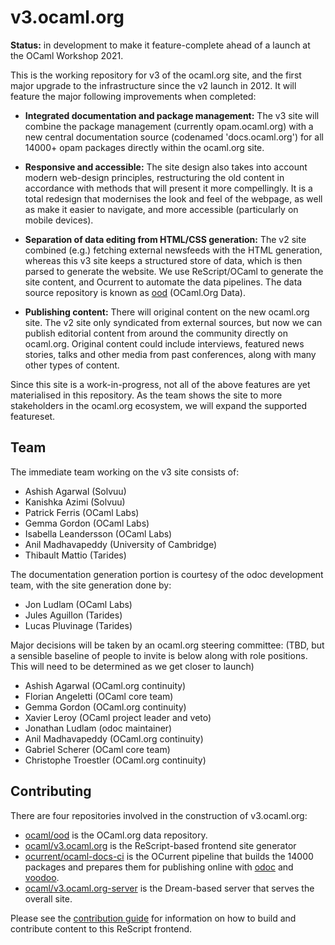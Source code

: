 # v3.ocaml.org

**Status:** in development to make it feature-complete ahead of a launch
at the OCaml Workshop 2021.

This is the working repository for v3 of the ocaml.org site, and the first
major upgrade to the infrastructure since the v2 launch in 2012.  It will
feature the major following improvements when completed:

- **Integrated documentation and package management:** The v3 site will combine the
  package management (currently opam.ocaml.org) with a new central
  documentation source (codenamed 'docs.ocaml.org') for all 14000+ opam packages
  directly within the ocaml.org site.

- **Responsive and accessible:** The site design also takes into account modern
  web-design principles, restructuring the old content in accordance with methods
  that will present it more compellingly. It is a total redesign that modernises
  the look and feel of the webpage, as well as make it easier to navigate, and more
  accessible (particularly on mobile devices).

- **Separation of data editing from HTML/CSS generation:**  The v2 site combined
  (e.g.) fetching external newsfeeds with the HTML generation, whereas this v3
  site keeps a structured store of data, which is then parsed to generate the
  website.  We use ReScript/OCaml to generate the site content, and Ocurrent to
  automate the data pipelines. The data source repository is known as
  [ood](https://github.com/ocaml/ood) (OCaml.Org Data).

- **Publishing content:** There will original content on the new ocaml.org site.
  The v2 site only syndicated from external sources, but now we can publish
  editorial content from around the community directly on ocaml.org. Original
  content could include interviews, featured news stories, talks and other media
  from past conferences, along with many other types of content.

Since this site is a work-in-progress, not all of the above features are yet
materialised in this repository. As the team shows the site to more
stakeholders in the ocaml.org ecosystem, we will expand the supported
featureset.

## Team

The immediate team working on the v3 site consists of:
- Ashish Agarwal (Solvuu)
- Kanishka Azimi (Solvuu)
- Patrick Ferris (OCaml Labs)
- Gemma Gordon (OCaml Labs)
- Isabella Leandersson (OCaml Labs)
- Anil Madhavapeddy (University of Cambridge)
- Thibault Mattio (Tarides)

The documentation generation portion is courtesy of the odoc
development team, with the site generation done by:
- Jon Ludlam (OCaml Labs)
- Jules Aguillon (Tarides)
- Lucas Pluvinage (Tarides)

Major decisions will be taken by an ocaml.org steering committee:
(TBD, but a sensible baseline of people to invite is below along with role
 positions. This will need to be determined as we get closer to launch)

- Ashish Agarwal (OCaml.org continuity)
- Florian Angeletti (OCaml core team)
- Gemma Gordon (OCaml.org continuity)
- Xavier Leroy (OCaml project leader and veto)
- Jonathan Ludlam (odoc maintainer)
- Anil Madhavapeddy (OCaml.org continuity)
- Gabriel Scherer (OCaml core team)
- Christophe Troestler (OCaml.org continuity)

## Contributing

There are four repositories involved in the construction of v3.ocaml.org:

- [ocaml/ood](https://github.com/ocaml/ood) is the OCaml.org data repository.
- [ocaml/v3.ocaml.org](https://github.com/ocaml/v3.ocaml.org) is the ReScript-based frontend site generator
- [ocurrent/ocaml-docs-ci](https://github.com/ocaml/ocaml-docs-ci) is the OCurrent pipeline that
  builds the 14000 packages and prepares them for publishing online with [odoc](https://github.com/ocaml/odoc)
  and [voodoo](https://github.com/ocaml-doc/voodoo).
- [ocaml/v3.ocaml.org-server](https://github.com/ocaml/v3.ocaml.org-server) is the Dream-based server that
  serves the overall site.

Please see the [contribution guide](CONTRIBUTING.md) for information on how to
build and contribute content to this ReScript frontend.
